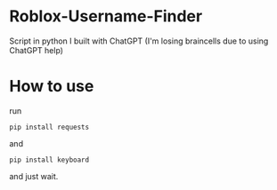 # Roblox-Username-Finder
Script in python I built with ChatGPT (I'm losing braincells due to using ChatGPT help)
# How to use
run
```batch
pip install requests
```
and 
```batch
pip install keyboard
```
and just wait.
